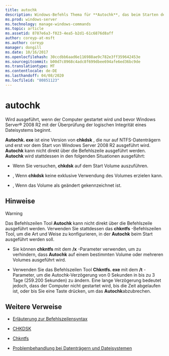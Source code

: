 ```yaml
---
title: autochk
description: Windows-Befehls Thema für **Autochk**, das beim Starten des Computers und vor Windows Server ausgeführt wird, um die logische Integrität eines Dateisystems zu überprüfen.
ms.prod: windows-server
ms.technology: manage-windows-commands
ms.topic: article
ms.assetid: 8787e6a3-f023-4ea5-b2d1-61c6876d8aff
author: coreyp-at-msft
ms.author: coreyp
manager: dongill
ms.date: 10/16/2017
ms.openlocfilehash: 30ccdbb6aad6e116988ae9c782e3ff359642453e
ms.sourcegitcommit: b00d7c8968c4adc8f699dbee694afe6ed36bc9de
ms.translationtype: MT
ms.contentlocale: de-DE
ms.lasthandoff: 04/08/2020
ms.locfileid: "80851123"
---
```

# <a name="autochk"></a>autochk

Wird ausgeführt, wenn der Computer gestartet wird und bevor Windows Server&reg; 2008 R2 mit der Überprüfung der logischen Integrität eines Dateisystems beginnt.

**Autochk. exe** ist eine Version von **chkdsk** , die nur auf NTFS-Datenträgern und erst vor dem Start von Windows Server 2008 R2 ausgeführt wird. **Autochk** kann nicht direkt über die Befehlszeile ausgeführt werden. **Autochk** wird stattdessen in den folgenden Situationen ausgeführt:

- Wenn Sie versuchen, **chkdsk** auf dem Start Volume auszuführen.

- , Wenn **chkdsk** keine exklusive Verwendung des Volumes erzielen kann.

- , Wenn das Volume als geändert gekennzeichnet ist.

## <a name="remarks"></a>Hinweise

> [!WARNING]
> Das Befehlszeilen Tool **Autochk** kann nicht direkt über die Befehlszeile ausgeführt werden. Verwenden Sie stattdessen das **chkntfs** -Befehlszeilen Tool, um die Art und Weise zu konfigurieren, in der **Autochk** beim Start ausgeführt werden soll.
> -  Sie können **chkntfs** mit dem **/x** -Parameter verwenden, um zu verhindern, dass **Autochk** auf einem bestimmten Volume oder mehreren Volumes ausgeführt wird.
>
> - Verwenden Sie das Befehlszeilen Tool **Chkntfs. exe** mit dem **/t** -Parameter, um die Autochk-Verzögerung von 0 Sekunden in bis zu 3 Tage (259.200 Sekunden) zu ändern. Eine lange Verzögerung bedeutet jedoch, dass der Computer nicht gestartet wird, bis die Zeit abgelaufen ist, oder bis Sie eine Taste drücken, um das **Autochk**abzubrechen.

## <a name="additional-references"></a>Weitere Verweise

- [Erläuterung zur Befehlszeilensyntax](command-line-syntax-key.md)

- [CHKDSK](chkdsk.md)

- [Chkntfs](chkntfs.md)

- [Problembehandlung bei Datenträgern und Dateisystemen](https://go.microsoft.com/fwlink/?LinkId=4527)